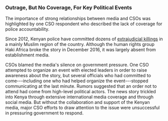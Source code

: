### Outrage, But No Coverage, For Key Political Events

The importance of strong relationships between media and CSOs was highlighted by one CSO respondent who described the lack of coverage for police accountability.  

Since 2012, Kenyan police have committed dozens of [extrajudicial killings](http://www.bbc.com/news/world-africa-38239138) in a mainly Muslim region of the country. Although the human rights group Haki Africa broke the story in December 2016, it was largely absent from establishment media.

CSOs blamed the media's silence on government pressure. One CSO attempted to organize an event with elected leaders in order to raise awareness about the story, but several officials who had committed to come---including one who had helped organize the event---stopped communicating at the last minute. Rumors suggested that an order not to attend had come from high-level political actors. The news story trickled into Kenya through extensive international media coverage and through social media. But without the collaboration and support of the Kenyan media, major CSO efforts to draw attention to the issue were unsuccessful in pressuring government to respond.
